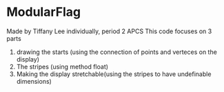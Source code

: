 # ModularFlag
Made by Tiffany Lee individually, period 2 APCS
This code focuses on 3 parts
1. drawing the starts (using the connection of points and verteces on the display)
2. The stripes (using method float)
3. Making the display stretchable(using the stripes to have undefinable dimensions)
